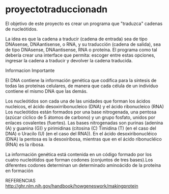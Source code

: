 # proyectotraduccionadn
El objetivo de este proyecto es crear un programa que "traduzca" cadenas de nucleótidos.

La idea es que la cadena a traducir (cadena de entrada) sea de tipo DNAsense, DNAantisense, o RNA, y su traducción (cadena de salida), sea de tipo DNAsense, DNAantisense, RNA o proteína. El programa como tal debería crear una interface que permita: escoger entre estas opciones, ingresar la cadena a traducir y devolver la cadena traducida. 





Informacion Importante


El DNA contiene la información genética que codifica para la síntesis de todas las proteínas celulares, de manera que cada célula de un individuo contiene el mismo DNA que las demás.

Los nucleótidos son cada una de las unidades que forman los ácidos nucleicos, el ácido desoxirribonucleico (DNA) y el ácido ribonucleico (RNA)
Los nucleótidos están formados por una base nitrogenada, una pentosa (azúcar cíclico de 5 átomos de carbono) y un grupo fosfato, unidos por enlaces covalentes (fuertes).
Las bases nitrogenadas son purinas (adenina (A) y guanina (G)) y pirimidinas (citosina (C) Timidina (T) (en el caso del DNA) o Uracilo (U) (en el caso del RNA)). En el ácido desoxiribonucléico (DNA) la pentosa es la desoxiribosa, mientras que en el ácido ribonucléico (RNA) es la ribosa.

La información genética está contenida en un código formado por los cuatro nucleótidos que forman codones (conjuntos de tres bases).Los diferentes codones determinan un determinado aminoácido de la proteína en formación 

REFERENCIAS
http://ghr.nlm.nih.gov/handbook/howgeneswork/makingprotein
